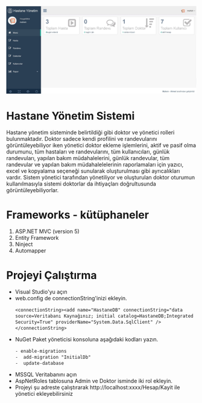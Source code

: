 
![Dashboard](https://github.com/justBeHonest/Hastane2-master/blob/master/Hastane2-master/HastaneYonetim/HastaneYonetim/Content/images/anasayfa.JPG)

# Hastane Yönetim Sistemi

Hastane yönetim sisteminde belirtildiği gibi doktor ve yönetici rolleri bulunmaktadır. Doktor sadece kendi profilini ve randevularını görüntüleyebiliyor iken yönetici doktor ekleme işlemlerini, aktif ve pasif olma durumunu, tüm hastaları ve  randevularını, tüm kullanıcıları, günlük randevuları, yapılan bakım müdahalelerini, günlük randevular, tüm randevular ve yapılan bakım müdahalelelerinin raporlamaları için yazıcı, excel ve kopyalama seçeneği sunularak oluşturulması gibi ayrıcalıkları vardır. Sistem yönetici tarafından yönetiliyor ve oluşturulan doktor oturumun kullanılmasıyla sistemi doktorlar da ihtiyaçları doğrultusunda görüntüleyebiliyorlar. 

# Frameworks - kütüphaneler

1. ASP.NET MVC (version 5)
2. Entity Framework
3. Ninject
4. Automapper

# Projeyi Çalıştırma

- Visual Studio'yu açın
- web.config de connectionString'inizi ekleyin.
  ```
  <connectionString><add name="HastaneDB" connectionString="data source=Veritabanı Kaynağınız; initial catalog=HastaneDB;Integrated Security=True" providerName="System.Data.SqlClient" /></connectionString>
  ```
- NuGet Paket yöneticisi konsoluna aşağıdaki kodları yazın.
    ```
    - enable-migrations
    -  add-migration "InitialDb"
    -  update-database
   ```
- MSSQL Veritabanını açın
- AspNetRoles tablosuna Admin ve Doktor isminde iki rol ekleyin.
- Projeyi şu adreste çalıştırarak  http://localhost:xxxx/Hesap/Kayit ile yönetici ekleyebilirsiniz
